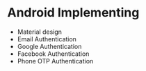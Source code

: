 # Android Implementing 
* Material design
* Email Authentication
* Google Authentication
* Facebook Authentication
* Phone OTP Authentication
